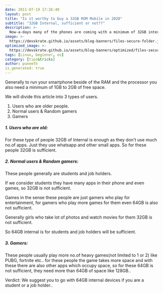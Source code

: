 ```yaml
---
date: 2011-07-19 17:26:40
layout: post
title: "Is it worthy to buy a 32GB ROM Mobile in 2020"
subtitle: "32GB Internal, sufficient or not??"
description: >-
  Now-a-days many of the phones are coming with a minimum of 32GB internal storage, but majority of the phones above 15K are equipped with 64GB..
image: >-
  https://devskrate.github.io/assets/blog-banners/files-secure-folder.jpg
optimized_image: >-
  https://devskrate.github.io/assets/blog-banners/optimized/files-secure-folder.webp
tags: [Linux, beginner, os]
category: [tips&tricks]
author: puneeth
is_generated: true
---
```


Generally to run your smartphone beside of the RAM and the processor you also need a minimum of 1GB to 2GB of free space.

We will divide this article into 3 types of users.
1. Users who are older people.
2. Normal users & Random gamers
3. Gamers

##### 1. Users who are old:
For these type of people 32GB of Internal is enough as they don't use much no.of apps. Just they use whatsapp and other small apps. So for these people 32GB is sufficient.

##### 2. Normal users & Random gamers:

These people generally are students and job holders.

If we consider students they have many apps in their phone and even games, so 32GB is not sufficient. 

Games in the sense these people are just gamers who play for entertainment, for gamers who play more games for them even 64GB is also not sufficient.

Generally girls who take lot of photos and watch movies for them 32GB is not sufficient.

So 64GB internal is for students and job holders will be sufficient.

##### 3. Gamers:
These people usually play more no.of heavy games(not limited to 1 or 2) like PUBG, fortnite etc.. for these people the game takes more space and with these there are also other apps which occupy space, so for these 64GB is not sufficient, they need more than 64GB of space like 128GB..

Verdict: We suggest you to go with 64GB internal devices if you are a student or a job holder..